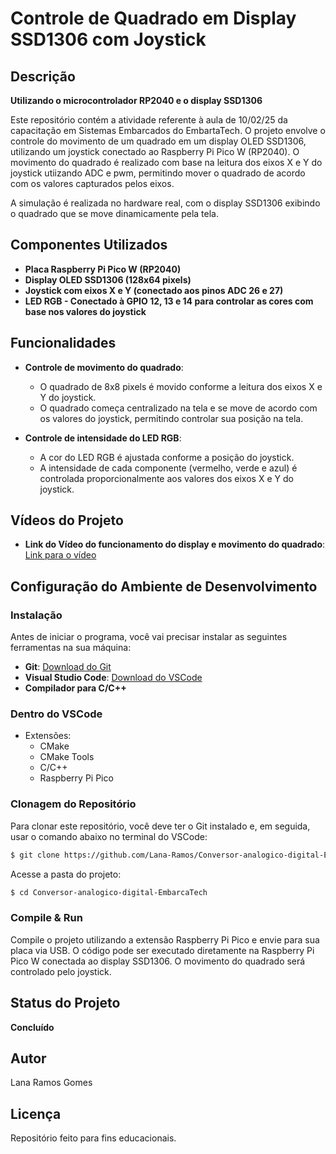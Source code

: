 # Controle de Quadrado em Display SSD1306 com Joystick

## Descrição

**Utilizando o microcontrolador RP2040 e o display SSD1306**

Este repositório contém a atividade referente à aula de 10/02/25 da capacitação em Sistemas Embarcados do EmbartaTech. O projeto envolve o controle do movimento de um quadrado em um display OLED SSD1306, utilizando um joystick conectado ao Raspberry Pi Pico W (RP2040). O movimento do quadrado é realizado com base na leitura dos eixos X e Y do joystick utiizando ADC e pwm, permitindo mover o quadrado de acordo com os valores capturados pelos eixos.

A simulação é realizada no hardware real, com o display SSD1306 exibindo o quadrado que se move dinamicamente pela tela.

## Componentes Utilizados

- **Placa Raspberry Pi Pico W (RP2040)**
- **Display OLED SSD1306 (128x64 pixels)**
- **Joystick com eixos X e Y (conectado aos pinos ADC 26 e 27)**
- **LED RGB - Conectado à GPIO 12, 13 e 14 para controlar as cores com base nos valores do joystick**

## Funcionalidades

- **Controle de movimento do quadrado**:
  - O quadrado de 8x8 pixels é movido conforme a leitura dos eixos X e Y do joystick.
  - O quadrado começa centralizado na tela e se move de acordo com os valores do joystick, permitindo controlar sua posição na tela.

- **Controle de intensidade do LED RGB**:
  - A cor do LED RGB é ajustada conforme a posição do joystick.
  - A intensidade de cada componente (vermelho, verde e azul) é controlada proporcionalmente aos valores dos eixos X e Y do joystick.

## Vídeos do Projeto

- **Link do Vídeo do funcionamento do display e movimento do quadrado**: 
  [Link para o vídeo](https://drive.google.com/file/d/1vAcuPnkz7i4o3OVd8iWc0m8lCez1a12Z/view?usp=drivesdk)

## Configuração do Ambiente de Desenvolvimento

### Instalação

Antes de iniciar o programa, você vai precisar instalar as seguintes ferramentas na sua máquina:

- **Git**: [Download do Git](https://git-scm.com/downloads)
- **Visual Studio Code**: [Download do VSCode](https://code.visualstudio.com/download)
- **Compilador para C/C++**

### Dentro do VSCode

- Extensões: 
  - CMake
  - CMake Tools
  - C/C++
  - Raspberry Pi Pico

### Clonagem do Repositório

Para clonar este repositório, você deve ter o Git instalado e, em seguida, usar o comando abaixo no terminal do VSCode:

```bash
$ git clone https://github.com/Lana-Ramos/Conversor-analogico-digital-EmbarcaTech.git
```

Acesse a pasta do projeto:

```bash
$ cd Conversor-analogico-digital-EmbarcaTech
```

### Compile & Run

Compile o projeto utilizando a extensão Raspberry Pi Pico e envie para sua placa via USB. O código pode ser executado diretamente na Raspberry Pi Pico W conectada ao display SSD1306. O movimento do quadrado será controlado pelo joystick.

## Status do Projeto

**Concluído**

## Autor

Lana Ramos Gomes

## Licença

Repositório feito para fins educacionais.
